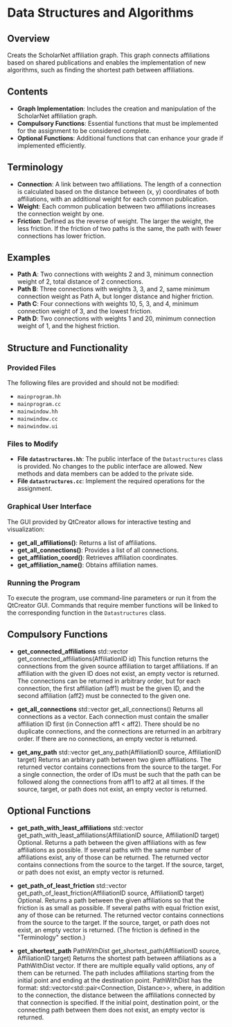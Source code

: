 # Data Structures and Algorithms

## Overview
Creats the ScholarNet affiliation graph. 
This graph connects affiliations based on shared publications and enables the implementation of new algorithms, such as finding the shortest path between affiliations.

## Contents
- **Graph Implementation**: Includes the creation and manipulation of the ScholarNet affiliation graph.
- **Compulsory Functions**: Essential functions that must be implemented for the assignment to be considered complete.
- **Optional Functions**: Additional functions that can enhance your grade if implemented efficiently.

## Terminology
- **Connection**: A link between two affiliations. The length of a connection is calculated based on the distance between (x, y) coordinates of both affiliations, with an additional weight for each common publication.
- **Weight**: Each common publication between two affiliations increases the connection weight by one.
- **Friction**: Defined as the reverse of weight. The larger the weight, the less friction. If the friction of two paths is the same, the path with fewer connections has lower friction.

## Examples
- **Path A**: Two connections with weights 2 and 3, minimum connection weight of 2, total distance of 2 connections.
- **Path B**: Three connections with weights 3, 3, and 2, same minimum connection weight as Path A, but longer distance and higher friction.
- **Path C**: Four connections with weights 10, 5, 3, and 4, minimum connection weight of 3, and the lowest friction.
- **Path D**: Two connections with weights 1 and 20, minimum connection weight of 1, and the highest friction.

## Structure and Functionality
### Provided Files
The following files are provided and should not be modified:
- `mainprogram.hh`
- `mainprogram.cc`
- `mainwindow.hh`
- `mainwindow.cc`
- `mainwindow.ui`

### Files to Modify
- **File `datastructures.hh`**: The public interface of the `Datastructures` class is provided. No changes to the public interface are allowed. New methods and data members can be added to the private side.
- **File `datastructures.cc`**: Implement the required operations for the assignment.

### Graphical User Interface
The GUI provided by QtCreator allows for interactive testing and visualization:
- **get_all_affiliations()**: Returns a list of affiliations.
- **get_all_connections()**: Provides a list of all connections.
- **get_affiliation_coord()**: Retrieves affiliation coordinates.
- **get_affiliation_name()**: Obtains affiliation names.

### Running the Program
To execute the program, use command-line parameters or run it from the QtCreator GUI. Commands that require member functions will be linked to the corresponding function in the `Datastructures` class.

## Compulsory Functions
- **get_connected_affiliations**
  std::vector<Connection> get_connected_affiliations(AffiliationID id)
This function returns the connections from the given source affiliation to target affiliations. If an affiliation with the given ID does not exist, an empty vector is returned. The connections can be returned in arbitrary order, but for each connection, the first affiliation (aff1) must be the given ID, and the second affiliation (aff2) must be connected to the given one.

- **get_all_connections**
    std::vector<Connection> get_all_connections()
Returns all connections as a vector. Each connection must contain the smaller affiliation ID first (in Connection aff1 < aff2). There should be no duplicate connections, and the connections are returned in an arbitrary order. If there are no connections, an empty vector is returned.

- **get_any_path**
    std::vector<Connection> get_any_path(AffiliationID source, AffiliationID target)
Returns an arbitrary path between two given affiliations. The returned vector contains connections from the source to the target. For a single connection, the order of IDs must be such that the path can be followed along the connections from aff1 to aff2 at all times. If the source, target, or path does not exist, an empty vector is returned.

## Optional Functions
- **get_path_with_least_affiliations**
    std::vector<Connection> get_path_with_least_affiliations(AffiliationID source, AffiliationID target)
Optional. Returns a path between the given affiliations with as few affiliations as possible. If several paths with the same number of affiliations exist, any of those can be returned. The returned vector contains connections from the source to the target. If the source, target, or path does not exist, an empty vector is returned.

- **get_path_of_least_friction**
    std::vector<Connection> get_path_of_least_friction(AffiliationID source, AffiliationID target)
Optional. Returns a path between the given affiliations so that the friction is as small as possible. If several paths with equal friction exist, any of those can be returned. The returned vector contains connections from the source to the target. If the source, target, or path does not exist, an empty vector is returned. (The friction is defined in the "Terminology" section.)

- **get_shortest_path**
    PathWithDist get_shortest_path(AffiliationID source, AffiliationID target)
Returns the shortest path between affiliations as a PathWithDist vector. If there are multiple equally valid options, any of them can be returned. The path includes affiliations starting from the initial point and ending at the destination point. PathWithDist has the format: std::vector<std::pair<Connection, Distance>>, where, in addition to the connection, the distance between the affiliations connected by that connection is specified. If the initial point, destination point, or the connecting path between them does not exist, an empty vector is returned.
